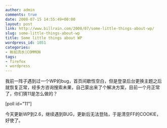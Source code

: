 ```yaml
---
author: admin
comments: true
date: 2008-07-15 14:55:49+00:00
layout: post
link: http://www.billrain.com/2008/07/some-little-things-about-wp/
slug: some-little-things-about-wp
title: Some little things about WP
wordpress_id: 1051
categories:
- 帐如流水|COMMON
tags:
- firefox
- wordpress
---
```


我前一阵子遇到过一个WP的bug，首页间歇性空白，但是登录后台更换主题之后就恢复正常，经多方咨询搜索未果，自己蒙出来了个解决方案，目前一个月正常了，你们猜11是怎么做的？




[poll id="11"]




今天更新WP到2.6，继续遇到BUG，更新后无法登陆，于是清空FF的COOKIE，好使了。
